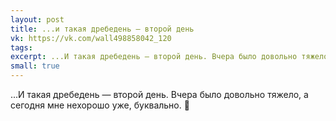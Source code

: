 ```yaml
---
layout: post
title: ...и такая дребедень — второй день
vk: https://vk.com/wall498858042_120
tags: 
excerpt: ...И такая дребедень — второй день. Вчера было довольно тяжело, а сегодня мне нехорошо уже, буквально. 🤢
small: true
---
```

...И такая дребедень — второй день. Вчера было довольно тяжело, а сегодня мне нехорошо уже, буквально. 🤢